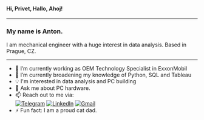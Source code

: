 #### Hi, Privet, Hallo, Ahoj!
---
### My name is Anton.  
I am mechanical engineer with a huge interest in data analysis. Based in Prague, CZ.

---
- 🔭 I’m currently working as OEM Technology Specialist in ExxonMobil
- 🌱 I’m currently broadening my knowledge of Python, SQL and Tableau
- 💡 I'm interested in data analysis and PC building
- 💬 Ask me about PC hardware.
- 📫 Reach out to me via:  
  [![Telegram](https://img.shields.io/badge/Telegram-2CA5E0?style=for-the-badge&logo=telegram&logoColor=white)](https://t.me/AGorskov) [![LinkedIn](https://img.shields.io/badge/LinkedIn-0077B5?style=for-the-badge&logo=linkedin&logoColor=white)](https://www.linkedin.com/in/agorskov) [![Gmail](https://img.shields.io/badge/Gmail-D14836?style=for-the-badge&logo=gmail&logoColor=white)](mailto:a.grskv@gmail.com)
- ⚡ Fun fact: I am a proud cat dad.
